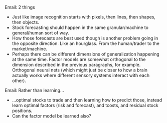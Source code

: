 Email: 2 things
* Just like image recognition starts with pixels, then lines, then shapes, then objects.
* Stock forecasting should happen in the same granular/machine to general/human sort of way.
* How those forecasts are best used though is another problem going in the opposite direction. Like an hourglass. From the human/trader to the market/machine.
* Perhaps there can be different dimensions of generalization happening at the same time. Factor models are somewhat orthogonal to the dimension described in the previous paragraphs, for example. Orthogonal neural nets (which might just be closer to how a brain actually works where different sensory systems interact with each other).

Email: Rather than learning...
* ...optimal stocks to trade and then learning how to predict those, instead learn optimal factors (risk and forecast), and tcosts, and residual stock positions.
* Can the factor model be learned also?